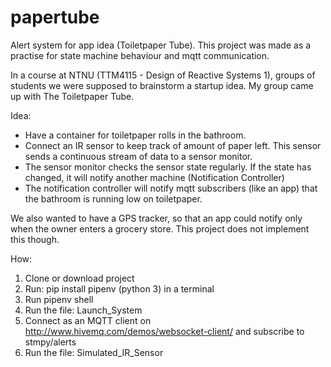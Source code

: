 # papertube
Alert system for app idea (Toiletpaper Tube). This project was made as a practise for state machine behaviour and mqtt communication.

In a course at NTNU (TTM4115 - Design of Reactive Systems 1), groups of students we were supposed to brainstorm a startup idea. My group came up with The Toiletpaper Tube.

Idea:
- Have a container for toiletpaper rolls in the bathroom.
- Connect an IR sensor to keep track of amount of paper left. This sensor sends a continuous stream of data to a sensor monitor.
- The sensor monitor checks the sensor state regularly. If the state has changed, it will notify another machine (Notification Controller)
- The notification controller will notify mqtt subscribers (like an app) that the bathroom is running low on toiletpaper.

We also wanted to have a GPS tracker, so that an app could notify only when the owner enters a grocery store. This project does not implement this though.

How:
1. Clone or download project
2. Run: pip install pipenv (python 3) in a terminal 
3. Run pipenv shell
4. Run the file: Launch_System
5. Connect as an MQTT client on http://www.hivemq.com/demos/websocket-client/ and subscribe to stmpy/alerts
6. Run the file: Simulated_IR_Sensor
